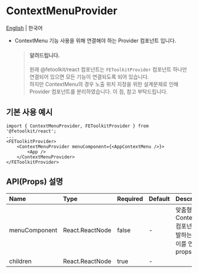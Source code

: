 # ContextMenuProvider

[English](./ContextMenuProvider.md) | 한국어

- ContextMenu 기능 사용을 위해 연결해야 하는 Provider 컴포넌트 입니다.
  > #### 알려드립니다.
  >
  > 원래 @fetoolkit/react 컴포넌트는 `FEToolkitProvider` 컴포넌트 하나만 연결되어 있으면 모든 기능이 연결되도록 되어 있습니다.  
  > 하지만 ContextMenu의 경우 노출 위치 지정을 위한 설계문제로 인해 Provider 컴포넌트를 분리하였습니다. 이 점, 참고 부탁드립니다.

## 기본 사용 예시

```tsx
import { ContextMenuProvider, FEToolkitProvider } from '@fetoolkit/react';
...
<FEToolkitProvider>
    <ContextMenuProvider menuComponent={<AppContextMenu />}>
        <App />
    </ContextMenuProvider>
</FEToolkitProvider>
```

## API(Props) 설명

| Name          | Type            | Required | Default | Description                                                        |
| :------------ | :-------------- | :------- | :------ | :----------------------------------------------------------------- |
| menuComponent | React.ReactNode | false    | -       | 맞춤형 ContextMenu 컴포넌트를 개발하는 경우,<br> 이를 연결할 props |
| children      | React.ReactNode | true     | -       |                                                                    |
